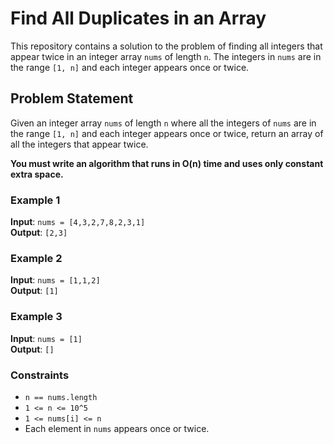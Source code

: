 # Find All Duplicates in an Array

This repository contains a solution to the problem of finding all integers that appear twice in an integer array `nums` of length `n`. The integers in `nums` are in the range `[1, n]` and each integer appears once or twice.

## Problem Statement

Given an integer array `nums` of length `n` where all the integers of `nums` are in the range `[1, n]` and each integer appears once or twice, return an array of all the integers that appear twice.

**You must write an algorithm that runs in O(n) time and uses only constant extra space.**

### Example 1

**Input**: `nums = [4,3,2,7,8,2,3,1]`  
**Output**: `[2,3]`

### Example 2

**Input**: `nums = [1,1,2]`  
**Output**: `[1]`

### Example 3

**Input**: `nums = [1]`  
**Output**: `[]`

### Constraints

- `n == nums.length`
- `1 <= n <= 10^5`
- `1 <= nums[i] <= n`
- Each element in `nums` appears once or twice.


